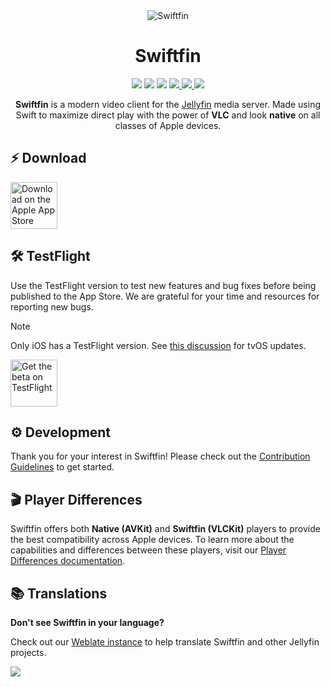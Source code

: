 <div align="center">
  <img alt="Swiftfin" src="./Resources/primary-wide.svg">

  <h1>Swiftfin</h1>
  <img src="https://img.shields.io/badge/iOS-16+-red"/>
  <img src="https://img.shields.io/badge/tvOS-17+-red"/>
  <img src="https://img.shields.io/badge/Jellyfin-10.10-9962be"/>
  
  <a href="https://translate.jellyfin.org/engage/swiftfin/">
    <img src="https://translate.jellyfin.org/widgets/swiftfin/-/svg-badge.svg"/>
  </a>
  <a href="https://matrix.to/#/#jellyfin:matrix.org">
    <img src="https://img.shields.io/matrix/jellyfin:matrix.org">
  </a>
  <a href="https://discord.gg/zHBxVSXdBV">
    <img src="https://img.shields.io/badge/Talk%20on-Discord-brightgreen">
  </a>
</div>

<p align="center">
  <b>Swiftfin</b> is a modern video client for the <a href="https://github.com/jellyfin/jellyfin">Jellyfin</a> media server. Made using Swift to maximize direct play with the power of <b>VLC</b> and look <b>native</b> on all classes of Apple devices.
</p>

## ⚡️ Download

<a href="https://apps.apple.com/us/app/swiftfin/id1604098728">
  <img height=75 alt="Download on the Apple App Store" src="./Resources/Download_on_the_App_Store_Badge_US-UK_RGB_blk_092917.svg"/>
</a>

## 🛠️ TestFlight

Use the TestFlight version to test new features and bug fixes before being published to the App Store. We are grateful for your time and resources for reporting new bugs.

> [!NOTE]
> Only iOS has a TestFlight version. See [this discussion](https://github.com/jellyfin/Swiftfin/discussions/1294) for tvOS updates.

<a href="https://testflight.apple.com/join/SqNPfdxq">
  <img height=75 alt="Get the beta on TestFlight" src="./Resources/testflight.svg"/>
</a>

## ⚙️ Development

Thank you for your interest in Swiftfin! Please check out the [Contribution Guidelines](https://github.com/jellyfin/Swiftfin/blob/main/Documentation/contributing.md) to get started.

## 🎬 Player Differences

Swiftfin offers both **Native (AVKit)** and **Swiftfin (VLCKit)** players to provide the best compatibility across Apple devices. To learn more about the capabilities and differences between these players, visit our [Player Differences documentation](https://github.com/jellyfin/Swiftfin/blob/main/Documentation/players.md).

## 📚 Translations

**Don't see Swiftfin in your language?**

Check out our [Weblate instance](https://translate.jellyfin.org/projects/swiftfin/) to help translate Swiftfin and other Jellyfin projects.

<a href="https://translate.jellyfin.org/engage/swiftfin/">
<img src="https://translate.jellyfin.org/widgets/swiftfin/-/multi-auto.svg"/>
</a>
